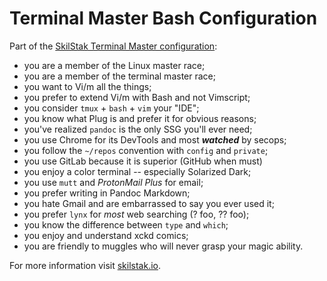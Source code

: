 # Terminal Master Bash Configuration

Part of the [SkilStak Terminal Master configuration](https://gitlab.com/skilstak/config):

* you are a member of the Linux master race;
* you are a member of the terminal master race;
* you want to Vi/m all the things;
* you prefer to extend Vi/m with Bash and not Vimscript;
* you consider `tmux` + `bash` + `vim` your "IDE";
* you know what Plug is and prefer it for obvious reasons;
* you've realized `pandoc` is the only SSG you'll ever need;
* you use Chrome for its DevTools and most ***watched*** by secops;
* you follow the `~/repos` convention with `config` and `private`;
* you use GitLab because it is superior (GitHub when must)
* you enjoy a color terminal -- especially Solarized Dark;
* you use `mutt` and *ProtonMail Plus* for email;
* you prefer writing in Pandoc Markdown;
* you hate Gmail and are embarrassed to say you ever used it;
* you prefer `lynx` for *most* web searching (? foo, ?? foo);
* you know the difference between `type` and `which`;
* you enjoy and understand xckd comics;
* you are friendly to muggles who will never grasp your magic ability.

For more information visit [skilstak.io](https://skilstak.io).

